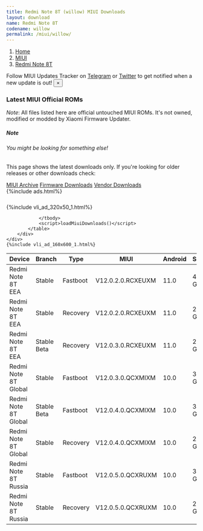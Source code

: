 ```yaml
---
title: Redmi Note 8T (willow) MIUI Downloads
layout: download
name: Redmi Note 8T
codename: willow
permalink: /miui/willow/
---
```

<nav aria-label="breadcrumb">
    <ol class="breadcrumb">
        <li class="breadcrumb-item"><a href="/">Home</a></li>
        <li class="breadcrumb-item"><a href="/miui/">MIUI</a></li>
        <li class="breadcrumb-item active" aria-current="page"><a href="/miui/willow/">Redmi Note 8T</a></li>
    </ol>
</nav>
<div class="alert alert-primary alert-dismissible fade show" role="alert">
    Follow MIUI Updates Tracker on <a href="https://t.me/MIUIUpdatesTracker" class="alert-link">Telegram</a>
     or <a href="https://twitter.com/MiFwUpdater" class="alert-link">Twitter</a> to get notified when a new update is out!
    <button type="button" class="close" data-dismiss="alert" aria-label="Close">
        <span aria-hidden="true">&times;</span>
    </button>
</div>

### Latest MIUI Official ROMs
*Note*: All files listed here are official untouched MIUI ROMs. It's not owned, modified or modded by Xiaomi Firmware Updater.
<div class="card">
  <div class="card-body">
    <h5 class="card-title">Note</h5>
    <h6 class="card-subtitle mb-2 text-muted">You might be looking for something else!</h6>
    <p class="card-text">This page shows the latest downloads only.
     If you're looking for older releases or other downloads check:</p>
    <a href="/archive/miui/willow/" class="card-link">MIUI Archive</a>
    <a href="/firmware/willow/" class="card-link">Firmware Downloads</a>
    <a href="/vendor/willow/" class="card-link">Vendor Downloads</a>
  </div>
</div>
{%include ads.html%}
<div class="row justify-content-center">
    <div class="col-10">
        <div class="table-responsive-md" style="margin-top: 25px;">
            {%include vli_ad_320x50_1.html%}
            <table id="miui" class="display dt-responsive nowrap compact table table-striped table-hover table-sm">
                <thead class="thead-dark">
                    <tr>
                        <th data-ref="device">Device</th>
                        <th data-ref="branch">Branch</th>
                        <th data-ref="type">Type</th>
                        <th data-ref="miui">MIUI</th>
                        <th data-ref="android">Android</th>
                        <th data-ref="size">Size</th>
                        <th data-ref="size">Date</th>
                        <th data-ref="link">Link</th>
                    </tr>
                </thead>
                <tbody>
                <tr><td>Redmi Note 8T EEA</td><td>Stable</td><td>Fastboot</td><td>V12.0.2.0.RCXEUXM</td><td>11.0</td><td>4.0 GB</td><td>2021-07-29</td><td><a href="/miui/willow/stable/V12.0.2.0.RCXEUXM/">Download</a></td></tr>
<tr><td>Redmi Note 8T EEA</td><td>Stable</td><td>Recovery</td><td>V12.0.2.0.RCXEUXM</td><td>11.0</td><td>2.5 GB</td><td>2021-08-13</td><td><a href="/miui/willow/stable/V12.0.2.0.RCXEUXM/">Download</a></td></tr>
<tr><td>Redmi Note 8T EEA</td><td>Stable Beta</td><td>Recovery</td><td>V12.0.3.0.RCXEUXM</td><td>11.0</td><td>2.5 GB</td><td>2021-10-20</td><td><a href="/miui/willow/stable beta/V12.0.3.0.RCXEUXM/">Download</a></td></tr>
<tr><td>Redmi Note 8T Global</td><td>Stable</td><td>Fastboot</td><td>V12.0.3.0.QCXMIXM</td><td>10.0</td><td>3.8 GB</td><td>2021-03-31</td><td><a href="/miui/willow/stable/V12.0.3.0.QCXMIXM/">Download</a></td></tr>
<tr><td>Redmi Note 8T Global</td><td>Stable Beta</td><td>Fastboot</td><td>V12.0.4.0.QCXMIXM</td><td>10.0</td><td>3.9 GB</td><td>2021-07-19</td><td><a href="/miui/willow/stable beta/V12.0.4.0.QCXMIXM/">Download</a></td></tr>
<tr><td>Redmi Note 8T Global</td><td>Stable</td><td>Recovery</td><td>V12.0.4.0.QCXMIXM</td><td>10.0</td><td>2.4 GB</td><td>2021-07-23</td><td><a href="/miui/willow/stable/V12.0.4.0.QCXMIXM/">Download</a></td></tr>
<tr><td>Redmi Note 8T Russia</td><td>Stable</td><td>Fastboot</td><td>V12.0.5.0.QCXRUXM</td><td>10.0</td><td>3.8 GB</td><td>2021-07-12</td><td><a href="/miui/willow/stable/V12.0.5.0.QCXRUXM/">Download</a></td></tr>
<tr><td>Redmi Note 8T Russia</td><td>Stable</td><td>Recovery</td><td>V12.0.5.0.QCXRUXM</td><td>10.0</td><td>2.4 GB</td><td>2021-07-20</td><td><a href="/miui/willow/stable/V12.0.5.0.QCXRUXM/">Download</a></td></tr>

                </tbody>
                <script>loadMiuiDownloads()</script>
            </table>
        </div>
    </div>
    {%include vli_ad_160x600_1.html%}
</div>
